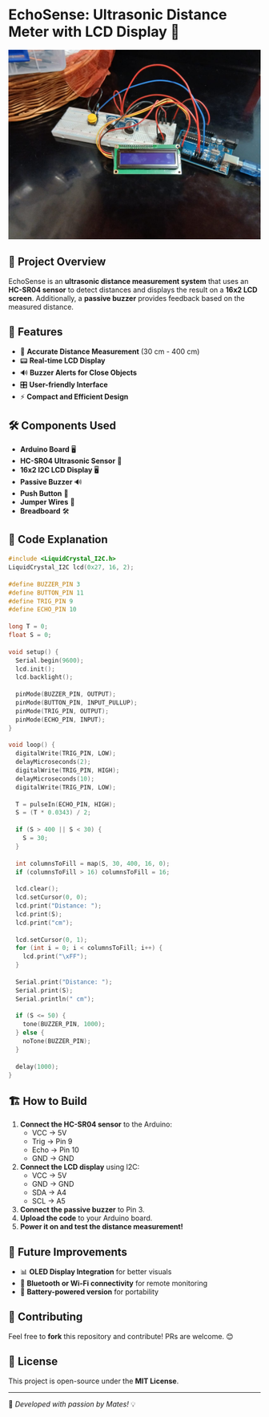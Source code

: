 # EchoSense: Ultrasonic Distance Meter with LCD Display 🚀

![Project Preview](WhatsApp%20Image%202025-03-21%20at%2020.06.47_77750526.jpg)

## 📌 Project Overview
EchoSense is an **ultrasonic distance measurement system** that uses an **HC-SR04 sensor** to detect distances and displays the result on a **16x2 LCD screen**. Additionally, a **passive buzzer** provides feedback based on the measured distance.

## 🔧 Features
- 📏 **Accurate Distance Measurement** (30 cm - 400 cm)
- 📟 **Real-time LCD Display**
- 🔊 **Buzzer Alerts for Close Objects**
- 🎛️ **User-friendly Interface**
- ⚡ **Compact and Efficient Design**

## 🛠️ Components Used
- **Arduino Board** 🖥️
- **HC-SR04 Ultrasonic Sensor** 📡
- **16x2 I2C LCD Display** 🖥️
- **Passive Buzzer** 🔊
- **Push Button** 🔘
- **Jumper Wires** 🔌
- **Breadboard** 🛠️

## 📝 Code Explanation
```cpp
#include <LiquidCrystal_I2C.h>
LiquidCrystal_I2C lcd(0x27, 16, 2);

#define BUZZER_PIN 3
#define BUTTON_PIN 11
#define TRIG_PIN 9
#define ECHO_PIN 10

long T = 0;
float S = 0;

void setup() {
  Serial.begin(9600);
  lcd.init();
  lcd.backlight();

  pinMode(BUZZER_PIN, OUTPUT);
  pinMode(BUTTON_PIN, INPUT_PULLUP);
  pinMode(TRIG_PIN, OUTPUT);
  pinMode(ECHO_PIN, INPUT);
}

void loop() {
  digitalWrite(TRIG_PIN, LOW);
  delayMicroseconds(2);
  digitalWrite(TRIG_PIN, HIGH);
  delayMicroseconds(10);
  digitalWrite(TRIG_PIN, LOW);

  T = pulseIn(ECHO_PIN, HIGH);
  S = (T * 0.0343) / 2;

  if (S > 400 || S < 30) {
    S = 30; 
  }

  int columnsToFill = map(S, 30, 400, 16, 0);
  if (columnsToFill > 16) columnsToFill = 16;

  lcd.clear();
  lcd.setCursor(0, 0);
  lcd.print("Distance: ");
  lcd.print(S);
  lcd.print("cm");

  lcd.setCursor(0, 1);
  for (int i = 0; i < columnsToFill; i++) {
    lcd.print("\xFF");
  }

  Serial.print("Distance: ");
  Serial.print(S);
  Serial.println(" cm");

  if (S <= 50) {
    tone(BUZZER_PIN, 1000);
  } else {
    noTone(BUZZER_PIN);
  }

  delay(1000);
}
```

## 🏗️ How to Build
1. **Connect the HC-SR04 sensor** to the Arduino:
   - VCC → 5V
   - Trig → Pin 9
   - Echo → Pin 10
   - GND → GND
2. **Connect the LCD display** using I2C:
   - VCC → 5V
   - GND → GND
   - SDA → A4
   - SCL → A5
3. **Connect the passive buzzer** to Pin 3.
4. **Upload the code** to your Arduino board.
5. **Power it on and test the distance measurement!**

## 🚀 Future Improvements
- 📊 **OLED Display Integration** for better visuals
- 📱 **Bluetooth or Wi-Fi connectivity** for remote monitoring
- 🔋 **Battery-powered version** for portability

## 🤝 Contributing
Feel free to **fork** this repository and contribute! PRs are welcome. 😊

## 📜 License
This project is open-source under the **MIT License**.

---
🔹 *Developed with passion by Mates!* 💡

